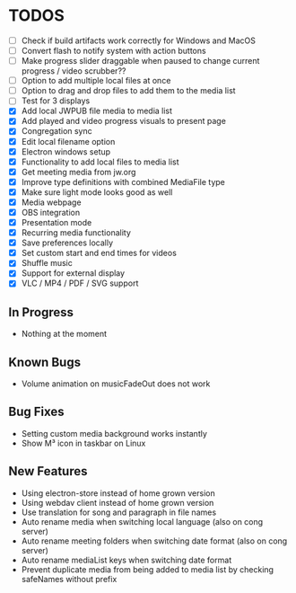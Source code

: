 # TODOS

- [ ] Check if build artifacts work correctly for Windows and MacOS
- [ ] Convert flash to notify system with action buttons
- [ ] Make progress slider draggable when paused to change current progress / video scrubber??
- [ ] Option to add multiple local files at once
- [ ] Option to drag and drop files to add them to the media list
- [ ] Test for 3 displays
- [X] Add local JWPUB file media to media list
- [X] Add played and video progress visuals to present page
- [X] Congregation sync
- [X] Edit local filename option
- [X] Electron windows setup
- [X] Functionality to add local files to media list
- [X] Get meeting media from jw.org
- [X] Improve type definitions with combined MediaFile type
- [X] Make sure light mode looks good as well
- [X] Media webpage
- [X] OBS integration
- [X] Presentation mode
- [X] Recurring media functionality
- [X] Save preferences locally
- [X] Set custom start and end times for videos
- [X] Shuffle music
- [X] Support for external display
- [X] VLC / MP4 / PDF / SVG support

## In Progress

- Nothing at the moment

## Known Bugs

- Volume animation on musicFadeOut does not work

## Bug Fixes

- Setting custom media background works instantly
- Show M³ icon in taskbar on Linux

## New Features

- Using electron-store instead of home grown version
- Using webdav client instead of home grown version
- Use translation for song and paragraph in file names
- Auto rename media when switching local language (also on cong server)
- Auto rename meeting folders when switching date format (also on cong server)
- Auto rename mediaList keys when switching date format
- Prevent duplicate media from being added to media list by checking safeNames without prefix
